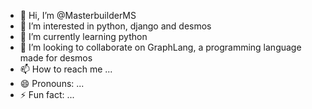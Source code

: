 - 👋 Hi, I’m @MasterbuilderMS
- 👀 I’m interested in python, django and desmos
- 🌱 I’m currently learning python
- 💞️ I’m looking to collaborate on GraphLang, a programming language made for desmos
- 📫 How to reach me ...
- 😄 Pronouns: ...
- ⚡ Fun fact: ...

<!---
MasterbuilderMS/MasterbuilderMS is a ✨ special ✨ repository because its `README.md` (this file) appears on your GitHub profile.
You can click the Preview link to take a look at your changes.
--->

